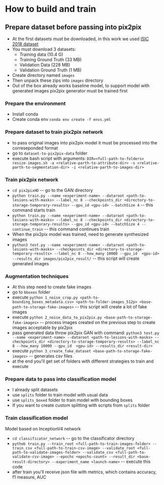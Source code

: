 # How to build and train
 
## Prepare dataset before passing into pix2pix
* At the first datasets must be downloaded, in this work we used [ISIC 2018 dataset](https://challenge.isic-archive.com/data/#2018)
* You must download 3 datasets:
  * Training data (10.4 G)
  * Training Ground Truth (33 MB)
  * Validation Data (228 MB)
  * Validation Ground Truth (1 MB)
* Create directory named `images`
* Then unpack these zips into `images` directory
* Out of the box already works baseline model, to support model with generated images pix2pix generator must be trained first

### Prepare the environment
* Install conda
* Create conda env `conda env create -f envs.yml`

### Prepare dataset to train pix2pix network
* to pass original images into pix2pix model it must be processed into the correseponded format
* go to `dataset-to-pix2pix-data` folder
* execute bash script with arguments: `DIR=<full-path-to-folders> resize-images.sh -a <relative-parth-to-attribute-dir> -s <relative-parth-to-segmentation-dir> -i <relative-parth-to-images-dir>`

### Train pix2pix network
* `cd pix2pixHD` -- go to the GAN directory
* `python train.py --name <experiment-name> --dataroot <path-to-lesions-with-masks> --label_nc 8 --checkpoints_dir <directory-to-storage-temporary-results> --gpu_id <gpu-id> --batchSize 4` -- this command starts train
* `python train.py --name <experiment-name> --dataroot <path-to-lesions-with-masks> --label_nc 8 --checkpoints_dir <directory-to-storage-temporary-results> --gpu_id <gpu-id> --batchSize 4 --continue_train` -- this command continues train
* When the pix2pix model was trained, need to generate synthesized images 
* `python3 test.py --name <experiment-name> --dataroot <path-to-lesions-with-masks> --checkpoints_dir <directory-to-storage-temporary-results> --label_nc 8 --how_many 10000 --gpu_id  <gpu-id> --results_dir images/pix2pix_result/` -- this script will create generated images

### Augmentation techniques
* At this step need to create fake images
* go to `bboxes` folder
* execute `python 1_noise_crop.py <path-to-bounding_boxes_metadata.csv> <path-to-folder-images_512p> <base-path-to-storage-fake-images>`  -- this script will create a lot of fake images
* execute `python 2_noise_data_to_pix2pix.py <base-path-to-storage-fake-images>`  -- process images created on the previous step to create images acceptable by pix2pix
* pass generated data throw pix2pix GAN with command: `python3 test.py --name <experiment-name> --dataroot <path-to-lesions-with-masks> --checkpoints_dir <directory-to-storage-temporary-results> --label_nc 8 --how_many 10000 --gpu_id  <gpu-id> --results_dir <result-dir>`
* execute `python 3_create_fake_dataset <base-path-to-storage-fake-images>` -- generates csv files
* at the end you'll get set of folders with different strategies to train and execute


### Prepare data to pass into classification model
* I already split datasets
* use `splits` folder to train model with usual data
* use `splits_boxed` folder to train model with bounding boxes 
* If you want to create custom splitting with scripts from `splits` folder

### Train classification model
Model based on InceptionV4 network
* `cd classificator_network` -- go to the classificator directory
* `pythob train.py --train_root <full-path-to-train-images-folder> --train_csv <full-path-to-train-csv-image> --validate_root <full-path-to-validate-images-folder> --validate_csv <full-path-to-validate-csv-image> --epochs <epochs-count> --result_dir <base-result-directory> --experiment_name <launch-name>` -- execute this code
* after train you'll receive json file with metrics, which contains accuracy, f1 measure, AUC